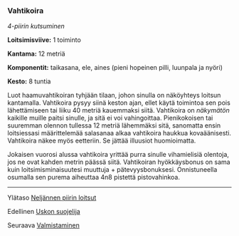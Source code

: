 ### Vahtikoira

*4-piirin kutsuminen*

**Loitsimisviive:** 1 toiminto

**Kantama:** 12 metriä

**Komponentit:** taikasana, ele, aines (pieni hopeinen pilli, luunpala ja nyöri)

**Kesto:** 8 tuntia

Luot haamuvahtikoiran tyhjään tilaan, johon sinulla on näköyhteys loitsun kantamalla. Vahtikoira pysyy siinä keston ajan, ellet käytä toimintoa sen pois lähettämiseen tai liiku 40 metriä kauemmaksi siitä. Vahtikoira on *näkymätön* kaikille muille paitsi sinulle, ja sitä ei voi vahingoittaa. Pienikokoisen tai suuremman olennon tullessa 12 metriä lähemmäksi sitä, sanomatta ensin loitsiessasi määrittelemää salasanaa alkaa vahtikoira haukkua kovaäänisesti. Vahtikoira näkee myös eetteriin. Se jättää illuusiot huomioimatta.

Jokaisen vuorosi alussa vahtikoira yrittää purra sinulle vihamielisiä olentoja, jos ne ovat kahden metrin päässä siitä. Vahtikoiran hyökkäysbonus on sama kuin loitsimisminaisuutesi muuttuja + pätevyysbonuksesi. Onnistuneella osumalla sen purema aiheuttaa 4n8 pistettä pistovahinkoa.

----

Ylätaso [Neljännen piirin loitsut](4_piirin_loitsut.md)

Edellinen [Uskon suojelija](Uskon_suojelija.md)

Seuraava [Valmistaminen](Valmistaminen.md)
